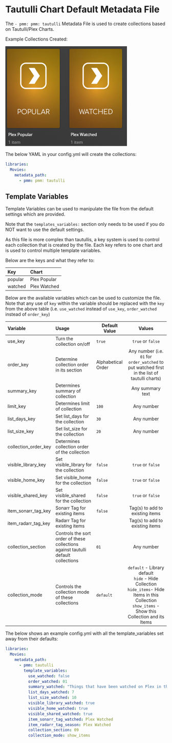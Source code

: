 # Tautulli Chart Default Metadata File

The `- pmm: pmm: tautulli` Metadata File is used to create collections based on Tautulli/Plex Charts.

Example Collections Created:

![](../images/tautulli.png)

The below YAML in your config.yml will create the collections:
```yaml
libraries:
  Movies:
    metadata_path:
      - pmm: pmm: tautulli
```

## Template Variables
Template Variables can be used to manipulate the file from the default settings which are provided. 

Note that the `templates_variables:` section only needs to be used if you do NOT want to use the default settings.

As this file is more complex than tautullis, a key system is used to control each collection that is created by the file. Each key refers to one chart and is used to control multiple template variables.

Below are the keys and what they refer to:

| Key      | Chart        |
|:---------|:-------------|
| popular  | Plex Popular |
| watched  | Plex Watched |


Below are the available variables which can be used to customize the file. Note that any use of `key` within the variable should be replaced with the `key` from the above table (i.e. `use_watched` instead of `use_key`, `order_watched` instead of `order_key`)


| Variable               | Usage                                                                             | Default Value      |                                                                             Values                                                                             |
|:-----------------------|:----------------------------------------------------------------------------------|--------------------|:--------------------------------------------------------------------------------------------------------------------------------------------------------------:|
| use_key                | Turn the collection on/off                                                        | `true`             |                                                                       `true` or `false`                                                                        |
| order_key              | Determine collection order in its section                                         | Alphabetical Order |                                 Any number (i.e. `01` for `order_watched` to put watched first in the list of tautulli charts)                                 |
| summary_key            | Determines summary of collection                                                  |                    |                                                                        Any summary text                                                                        |
| limit_key              | Determines limit of collection                                                    | `100`              |                                                                           Any number                                                                           |
| list_days_key          | Set list_days for the collection                                                  | `30`               |                                                                           Any number                                                                           |
| list_size_key          | Set list_size for the collection                                                  | `20`               |                                                                           Any number                                                                           |
| collection_order_key   | Determines collection order of the collection                                     |                    |                                                                                                                                                                |
| visible_library_key    | Set visible_library for the collection                                            | `false`            |                                                                       `true` or `false`                                                                        |
| visible_home_key       | Set visible_home for the collection                                               | `false`            |                                                                       `true` or `false`                                                                        |
| visible_shared_key     | Set visible_shared for the collection                                             | `false`            |                                                                       `true` or `false`                                                                        |
| item_sonarr_tag_key    | Sonarr Tag for existing items                                                     | `false`            |                                                                Tag(s) to add to existing items                                                                 |
| item_radarr_tag_key    | Radarr Tag for existing items                                                     |                    |                                                                Tag(s) to add to existing items                                                                 |
| collection_section     | Controls the sort order of these collections against tautulli default collections | `01`               |                                                                           Any number                                                                           |
| collection_mode        | Controls the collection mode of these collections                                 | `default`          | `default` - Library default<br/>`hide` - Hide Collection<br/>`hide_items`- Hide Items in this Collection<br/>`show_items` - Show this Collection and its Items |

The below shows an example config.yml with all the template_variables set away from their defaults:

```yaml
libraries:
  Movies:
    metadata_path:
      - pmm: tautulli
        template_variables:
          use_watched: false
          order_watched: 01
          summary_watched: "Things that have been watched on Plex in the past 7 days"
          list_days_watched: 7
          list_size_watched: 10
          visible_library_watched: true
          visible_home_watched: true
          visible_shared_watched: true
          item_sonarr_tag_watched: Plex Watched
          item_radarr_tag_season: Plex Watched
          collection_section: 09
          collection_mode: show_items
```
